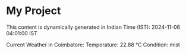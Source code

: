 # My Project

This content is dynamically generated in Indian Time (IST): 2024-11-06 04:01:00 IST


Current Weather in Coimbatore:
Temperature: 22.88 °C
Condition: mist
